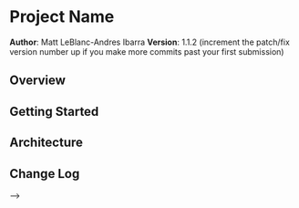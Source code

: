 # Project Name

**Author**: Matt LeBlanc-Andres Ibarra
**Version**: 1.1.2 (increment the patch/fix version number up if you make more commits past your first submission)

## Overview
<!-- Provide a high level overview of what this application is and why you are building it, beyond the fact that it's an assignment for a Code Fellows 301 class. (i.e. What's your problem domain?) -->

## Getting Started
<!-- What are the steps that a user must take in order to build this app on their own machine and get it running? -->

## Architecture
<!-- Provide a detailed description of the application design. What technologies (languages, libraries, etc) you're using, and any other relevant design information. -->

## Change Log
<!-- Use this are to document the iterative changes made to your application as each feature is successfully implemented. Use time stamps. Here's an examples:

01-01-2001 4:59pm - Application now has a fully-functional express server, with GET and POST routes for the book resource.

10-26-2017 10:15am - added normalize.css file to styles folder. Also, included script tags into HTML file for article view. Worked on some event listeners and template literal notation.

10-26-2017 10:42am - set up option select menu

10-26-2017 11:28am - filter by author | category working

10-26-2017 11:37am - added stylesheets

10-26-2017 12:21 - added nav menu event handler

## Credits and Collaborations
<!-- Give credit (and a link) to other people or resources that helped you build this application. -->
-->
